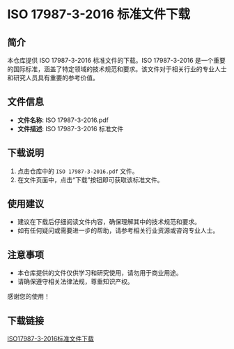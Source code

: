 # ISO 17987-3-2016 标准文件下载

## 简介

本仓库提供 ISO 17987-3-2016 标准文件的下载。ISO 17987-3-2016 是一个重要的国际标准，涵盖了特定领域的技术规范和要求。该文件对于相关行业的专业人士和研究人员具有重要的参考价值。

## 文件信息

- **文件名称**: ISO 17987-3-2016.pdf
- **文件描述**: ISO 17987-3-2016 标准文件

## 下载说明

1. 点击仓库中的 `ISO 17987-3-2016.pdf` 文件。
2. 在文件页面中，点击“下载”按钮即可获取该标准文件。

## 使用建议

- 建议在下载后仔细阅读文件内容，确保理解其中的技术规范和要求。
- 如有任何疑问或需要进一步的帮助，请参考相关行业资源或咨询专业人士。

## 注意事项

- 本仓库提供的文件仅供学习和研究使用，请勿用于商业用途。
- 请确保遵守相关法律法规，尊重知识产权。

感谢您的使用！

## 下载链接

[ISO17987-3-2016标准文件下载](https://pan.quark.cn/s/0ef0a1db34f2)